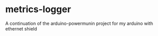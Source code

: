 metrics-logger
==============

A continuation of the arduino-powermunin project for my arduino with ethernet shield
